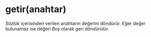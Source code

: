 # getir\(anahtar\)

_Sözlük_ içerisinden verilen anahtarın değerini döndürür. Eğer değer bulunamaz ise değeri _Boş_ olarak geri döndürülür.

